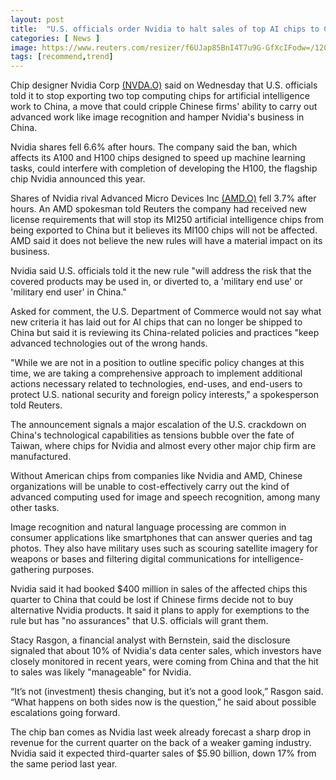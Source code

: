 ```yaml
---
layout: post
title:  "U.S. officials order Nvidia to halt sales of top AI chips to China"
categories: [ News ]
image: https://www.reuters.com/resizer/f6UJap85BnI4T7u9G-GfXcIFodw=/1200x0/filters:quality(80)/cloudfront-us-east-2.images.arcpublishing.com/reuters/2OUEX3PTTNP3DO72D3UQ4PPP7A.jpg
tags: [recommend,trend]
---
```

Chip designer Nvidia Corp  [(NVDA.O)](https://www.reuters.com/companies/NVDA.O)  said on Wednesday that U.S. officials told it to stop exporting two top computing chips for artificial intelligence work to China, a move that could cripple Chinese firms' ability to carry out advanced work like image recognition and hamper Nvidia's business in China.

Nvidia shares fell 6.6% after hours. The company said the ban, which affects its A100 and H100 chips designed to speed up machine learning tasks, could interfere with completion of developing the H100, the flagship chip Nvidia announced this year.

Shares of Nvidia rival Advanced Micro Devices Inc  [(AMD.O)](https://www.reuters.com/companies/AMD.O)  fell 3.7% after hours. An AMD spokesman told Reuters the company had received new license requirements that will stop its MI250 artificial intelligence chips from being exported to China but it believes its MI100 chips will not be affected. AMD said it does not believe the new rules will have a material impact on its business.

Nvidia said U.S. officials told it the new rule "will address the risk that the covered products may be used in, or diverted to, a 'military end use' or 'military end user' in China."

Asked for comment, the U.S. Department of Commerce would not say what new criteria it has laid out for AI chips that can no longer be shipped to China but said it is reviewing its China-related policies and practices "keep advanced technologies out of the wrong hands.

"While we are not in a position to outline specific policy changes at this time, we are taking a comprehensive approach to implement additional actions necessary related to technologies, end-uses, and end-users to protect U.S. national security and foreign policy interests," a spokesperson told Reuters.

The announcement signals a major escalation of the U.S. crackdown on China's technological capabilities as tensions bubble over the fate of Taiwan, where chips for Nvidia and almost every other major chip firm are manufactured.

Without American chips from companies like Nvidia and AMD, Chinese organizations will be unable to cost-effectively carry out the kind of advanced computing used for image and speech recognition, among many other tasks.

Image recognition and natural language processing are common in consumer applications like smartphones that can answer queries and tag photos. They also have military uses such as scouring satellite imagery for weapons or bases and filtering digital communications for intelligence-gathering purposes.

Nvidia said it had booked $400 million in sales of the affected chips this quarter to China that could be lost if Chinese firms decide not to buy alternative Nvidia products. It said it plans to apply for exemptions to the rule but has "no assurances" that U.S. officials will grant them.

Stacy Rasgon, a financial analyst with Bernstein, said the disclosure signaled that about 10% of Nvidia's data center sales, which investors have closely monitored in recent years, were coming from China and that the hit to sales was likely "manageable" for Nvidia.

“It’s not (investment) thesis changing, but it’s not a good look,” Rasgon said. “What happens on both sides now is the question,” he said about possible escalations going forward.

The chip ban comes as Nvidia last week already forecast a sharp drop in revenue for the current quarter on the back of a weaker gaming industry. Nvidia said it expected third-quarter sales of $5.90 billion, down 17% from the same period last year.
<!--stackedit_data:
eyJoaXN0b3J5IjpbNDY2Mzk2NDQ3XX0=
-->